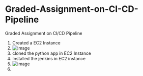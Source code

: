 # Graded-Assignment-on-CI-CD-Pipeline
Graded Assignment on CI/CD Pipeline


1. Created a EC2 Instance
2. ![image](https://github.com/user-attachments/assets/2764cb5f-ae69-4e75-a3a0-6645426ec1b2)
3. cloned the python app in EC2 Instance
4. Installed the jenkins in EC2 instance
5. ![image](https://github.com/user-attachments/assets/8e5fab93-01e9-43f0-84b6-cae9fbc36ab6)
6. 
